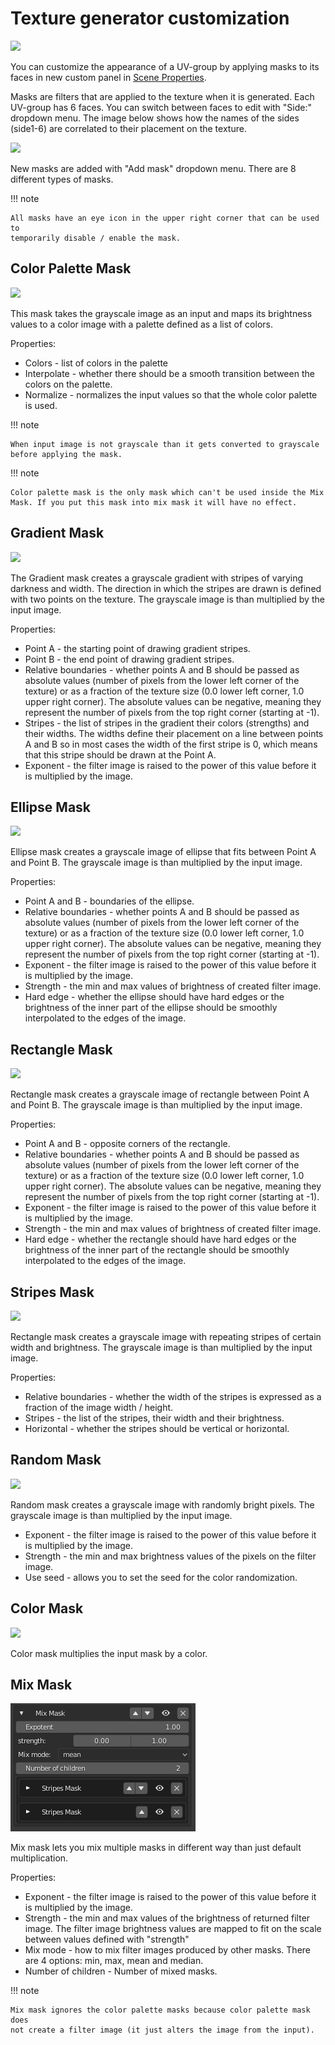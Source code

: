 # Texture generator customization

![](../img/customized_uv_groups.png)

You can customize the appearance of a UV-group by applying masks to its faces
in new custom panel in [Scene Properties](../gui/#scene-properties).

Masks are filters that are applied to the texture when it is generated.
Each UV-group has 6 faces. You can switch between faces to edit with
"Side:" dropdown menu. The image below shows how the names of the
sides (side1-6) are correlated to their placement on the texture.

![](../img/faces.png)

New masks are added with "Add mask" dropdown menu. There are 8 different types
of masks.


!!! note

    All masks have an eye icon in the upper right corner that can be used to
    temporarily disable / enable the mask.

## Color Palette Mask
![](../img/color_palette_mask.png)

This mask takes the grayscale image as an input and maps its brightness values
to a color image with a palette defined as a list of colors.

Properties:

- Colors - list of colors in the palette
- Interpolate - whether there should be a smooth transition between the colors
    on the palette.
- Normalize - normalizes the input values so that the whole color palette is
    used.

!!! note

    When input image is not grayscale than it gets converted to grayscale
    before applying the mask.

!!! note

    Color palette mask is the only mask which can't be used inside the Mix
    Mask. If you put this mask into mix mask it will have no effect.



## Gradient Mask
![](../img/gradient_mask.png)

The Gradient mask creates a grayscale gradient with stripes of varying darkness
and width. The direction in which the stripes are drawn is defined with two
points on the texture. The grayscale image is than multiplied by the input image.

Properties:

- Point A - the starting point of drawing gradient stripes.
- Point B - the end point of drawing gradient stripes.
- Relative boundaries - whether points A and B should be passed as absolute
    values (number of pixels from the lower left corner of the texture) or as a
    fraction of the texture size (0.0 lower left corner, 1.0 upper right corner).
    The absolute values can be negative, meaning they represent the number of
    pixels from the top right corner (starting at -1).
- Stripes - the list of stripes in the gradient their colors (strengths) and
    their widths. The widths define their placement on a line between points
    A and B so in most cases the width of the first stripe is 0, which means
    that this stripe should be drawn at the Point A.
- Exponent - the filter image is raised to the power of this value before it
    is multiplied by the image.
## Ellipse Mask
![](../img/ellipse_mask.png)

Ellipse mask creates a grayscale image of ellipse that fits between Point A and
Point B. The grayscale image is than multiplied by the input image.

Properties:

- Point A and B - boundaries of the ellipse.
- Relative boundaries - whether points A and B should be passed as absolute
    values (number of pixels from the lower left corner of the texture) or as a
    fraction of the texture size (0.0 lower left corner, 1.0 upper right corner).
    The absolute values can be negative, meaning they represent the number of
    pixels from the top right corner (starting at -1).
- Exponent - the filter image is raised to the power of this value before it
    is multiplied by the image.
- Strength - the min and max values of brightness of created filter image.
- Hard edge - whether the ellipse should have hard edges or the brightness
    of the inner part of the ellipse should be smoothly interpolated to 
    the edges of the image.



## Rectangle Mask
![](../img/rectangle_mask.png)

Rectangle mask creates a grayscale image of rectangle between Point A and
Point B. The grayscale image is than multiplied by the input image.

Properties:

- Point A and B - opposite corners of the rectangle.
- Relative boundaries - whether points A and B should be passed as absolute
    values (number of pixels from the lower left corner of the texture) or as a
    fraction of the texture size (0.0 lower left corner, 1.0 upper right corner).
    The absolute values can be negative, meaning they represent the number of
    pixels from the top right corner (starting at -1).
- Exponent - the filter image is raised to the power of this value before it
    is multiplied by the image.
- Strength - the min and max values of brightness of created filter image.
- Hard edge - whether the rectangle should have hard edges or the brightness
    of the inner part of the rectangle should be smoothly interpolated to 
    the edges of the image.




## Stripes Mask
![](../img/stripes_mask.png)

Rectangle mask creates a grayscale image with repeating stripes of certain
width and brightness. The grayscale image is than multiplied by the input
image.

Properties:

- Relative boundaries - whether the width of the stripes is expressed as a
    fraction of the image width / height.
- Stripes - the list of the stripes, their width and their brightness.
- Horizontal - whether the stripes should be vertical or horizontal.




## Random Mask
![](../img/random_mask.png)

Random mask creates a grayscale image with randomly bright pixels. The
grayscale image is than multiplied by the input image.

- Exponent - the filter image is raised to the power of this value before it
    is multiplied by the image.
- Strength - the min and max brightness values of the pixels on the filter
    image.
- Use seed - allows you to set the seed for the color randomization.



## Color Mask
![](../img/color_mask.png)

Color mask multiplies the input mask by a color.




## Mix Mask
![](../img/mix_mask.png)

Mix mask lets you mix multiple masks in different way than just default
multiplication. 

Properties:

- Exponent - the filter image is raised to the power of this value before it
    is multiplied by the image.
- Strength - the min and max values of the brightness of returned filter image.
    The filter image brightness values are mapped to fit on the scale between
    values defined with "strength"
- Mix mode - how to mix filter images produced by other masks. There are 4
    options: min, max, mean and median.
- Number of children - Number of mixed masks.

!!! note

    Mix mask ignores the color palette masks because color palette mask does
    not create a filter image (it just alters the image from the input).